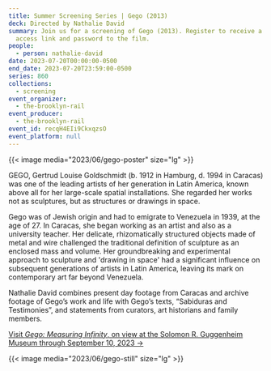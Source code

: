 ```yaml
---
title: Summer Screening Series | Gego (2013)
deck: Directed by Nathalie David
summary: Join us for a screening of Gego (2013). Register to receive a 24-hour
  access link and password to the film.
people:
  - person: nathalie-david
date: 2023-07-20T00:00:00-0500
end_date: 2023-07-20T23:59:00-0500
series: 860
collections:
  - screening
event_organizer:
  - the-brooklyn-rail
event_producer:
  - the-brooklyn-rail
event_id: recqH4EIi9CkxqzsO
event_platform: null
---
```

{{< image media="2023/06/gego-poster" size="lg" >}}

GEGO, Gertrud Louise Goldschmidt (b. 1912 in Hamburg, d. 1994 in Caracas) was one of the leading artists of her generation in Latin America, known above all for her large-scale spatial installations. She regarded her works not as sculptures, but as structures or drawings in space. 

Gego was of Jewish origin and had to emigrate to Venezuela in 1939, at the age of 27. In Caracas, she began working as an artist and also as a university teacher. Her delicate, rhizomatically structured objects made of metal and wire challenged the traditional definition of sculpture as an enclosed mass and volume. Her groundbreaking and experimental approach to sculpture and 'drawing in space' had a significant influence on subsequent generations of artists in Latin America, leaving its mark on contemporary art far beyond Venezuela. 

Nathalie David combines present day footage from Caracas and archive footage of Gego’s work and life with Gego’s texts, “Sabiduras and Testimonies”, and statements from curators, art historians and family members. 

[V﻿isit *Gego: Measuring Infinity*, on view at the Solomon R. Guggenheim Museum through September 10, 2023 →](https://www.guggenheim.org/exhibition/gego-measuring-infinity)

{{< image media="2023/06/gego-still" size="lg" >}}